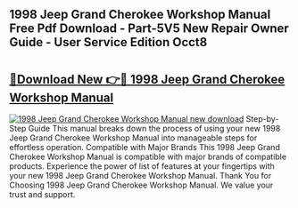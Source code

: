 ## 1998 Jeep Grand Cherokee Workshop Manual Free Pdf Download - Part-5V5 New Repair Owner Guide - User Service Edition Occt8

# <h2><a href="http://bc68357.oget.top/?id=1998+Jeep+Grand+Cherokee+Workshop+Manual">🔗Download New 👉🔴 1998 Jeep Grand Cherokee Workshop Manual</a></h2>

[![1998 Jeep Grand Cherokee Workshop Manual new download](https://i.imgur.com/5g1atiW.png)](http://bc68357.oget.top/?id=1998+Jeep+Grand+Cherokee+Workshop+Manual)
Step-by-Step Guide This manual breaks down the process of using your new 1998 Jeep Grand Cherokee Workshop Manual into manageable steps for effortless operation. Compatible with Major Brands This 1998 Jeep Grand Cherokee Workshop Manual is compatible with major brands of compatible products. Experience the power of list of features at your fingertips with your new 1998 Jeep Grand Cherokee Workshop Manual. Thank You for Choosing 1998 Jeep Grand Cherokee Workshop Manual. We value your trust and support.
